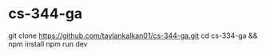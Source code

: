 # cs-344-ga

git clone https://github.com/taylankalkan01/cs-344-ga.git
cd cs-334-ga && npm install 
npm run dev

